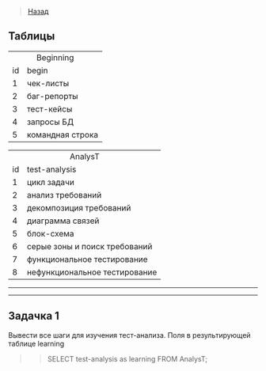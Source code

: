 >[Назад](../portfolio/RBD.md)

## Таблицы

>
<table>
<div style="float: left">
<tr><td colspan="2" align="center">Beginning</td></tr>
<tr><td>id</td><td>begin</td></tr>
    <tr><td>1</td><td>чек-листы</td></tr>
    <tr><td>2</td><td>баг-репорты</td></tr>
    <tr><td>3</td><td>тест-кейсы</td></tr>
    <tr><td>4</td><td>запросы БД</td></tr>
    <tr><td>5</td><td>командная строка </td></tr>
</table>
  

<table>
<div style="float: right">
<tr><td colspan="2" align="center">AnalysT</td></tr>
<tr><td>id</td><td>test-analysis</td></tr>
    <tr><td>1</td><td>цикл задачи</td></tr>
    <tr><td>2</td><td>анализ требований</td></tr>
    <tr><td>3</td><td>декомпозиция требований</td></tr>
    <tr><td>4</td><td>диаграмма связей</td></tr>
    <tr><td>5</td><td>блок-схема</td></tr>
    <tr><td>6</td><td>серые зоны и поиск требований</td></tr>
    <tr><td>7</td><td>функциональное тестирование</td></tr>
    <tr><td>8</td><td>нефункциональное тестирование</td></tr> 
</table>


<hr> <hr/> 

## Задачка 1

Вывести все шаги для изучения тест-анализа. Поля в результирующей таблице learning
>> SELECT test-analysis as learning FROM AnalysT;




